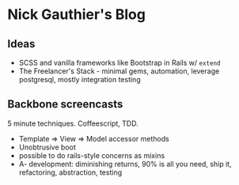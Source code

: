 # Nick Gauthier's Blog

## Ideas

* SCSS and vanilla frameworks like Bootstrap in Rails w/ `extend`
* The Freelancer's Stack - minimal gems, automation, leverage postgresql, mostly integration testing


## Backbone screencasts

5 minute techniques. Coffeescript, TDD.

* Template => View => Model accessor methods
* Unobtrusive boot
* possible to do rails-style concerns as mixins
* A- development: diminishing returns, 90% is all you need, ship it, refactoring, abstraction, testing
